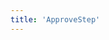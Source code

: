 ```yaml
---
title: 'ApproveStep'
---
```


<script setup lang="ts">
  import TheOsvStep from "@/views/support/osv/TheOsvStep.vue";
</script>

<TheOsvStep />
